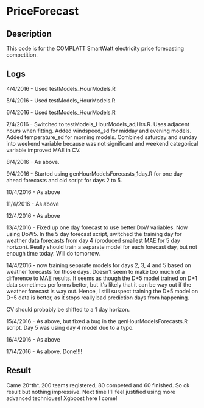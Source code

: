 # PriceForecast

## Description

This code is for the COMPLATT SmartWatt electricity price forecasting competition.

## Logs

4/4/2016 - Used testModels_HourModels.R

5/4/2016 - Used testModels_HourModels.R

6/4/2016 - Used testModels_HourModels.R

7/4/2016 - Switched to testModels_HourModels_adjHrs.R. Uses adjacent hours when fitting. Added windspeed_sd for midday and evening models. Added temperature_sd for morning models. Combined saturday and sunday into weekend variable because was not significant and weekend categorical variable improved MAE in CV.

8/4/2016 - As above.

9/4/2016 - Started using genHourModelsForecasts_1day.R for one day ahead forecasts and old script for days 2 to 5.

10/4/2016 - As above

11/4/2016 - As above

12/4/2016 - As above

13/4/2016 - Fixed up one day forecast to use better DoW variables. Now using DoW5. In the 5 day forecast script, switched the training day for weather data forecasts from day 4 (produced smallest MAE for 5 day horizon). Really should train a separate model for each forecast day, but not enough time today. Will do tomorrow.

14/4/2016 - now training separate models for days 2, 3, 4 and 5 based on weather forecasts for those days. Doesn't seem to make too much of a difference to MAE results. It seems as though the D+5 model trained on D+1 data sometimes performs better, but it's likely that it can be way out if the weather forecast is way out. Hence, I still suspect training the D+5 model on D+5 data is better, as it stops really bad prediction days from happening.

CV should probably be shifted to a 1 day horizon.

15/4/2016 - As above, but fixed a bug in the genHourModelsForecasts.R script. Day 5 was using day 4 model due to a typo.

16/4/2016 - As above

17/4/2016 - As above. Done!!!!

## Result

Came 20^th^. 200 teams registered, 80 competed and 60 finished. So ok result but nothing impressive. Next time I'll feel justified using more advanced techniques! Xgboost here I come!

